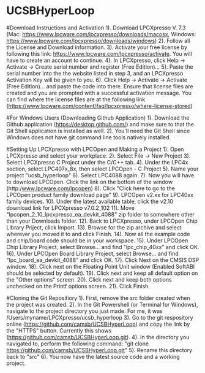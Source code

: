# UCSBHyperLoop

#Download Instructions and Activation
1). Download LPCXpresso V. 7.3 (Mac: https://www.lpcware.com/lpcxpresso/downloads/macosx, Windows: https://www.lpcware.com/lpcxpresso/downloads/windows)
2). Follow all the License and Download information. 
3). Activate your free license by following this link: https://www.lpcware.com/lpcxpresso/activate. You will have to create an account to continue.
4). In LPCXpresso, click Help -> Activate -> Create serial number and register (Free Edition)...
5). Paste the serial number into the the website listed in step 3, and an LPCXpresso Activation Key will be given to you.
6). Click Help -> Activate -> Activate (Free Edition)... and paste the code into there. Ensure that license files are created and you are prompted with a successful activation message. You can find where the license files are at the following link (https://www.lpcware.com/content/faq/lpcxpresso/where-license-stored)

#For Windows Users (Downloading Github Application)
1). Download the Github application (https://desktop.github.com/) and make sure to that the Git Shell application is installed as well.
2). You'll need the Git Shell since Windows does not have git command line tools natively installed.

#Setting Up LPCXpresso with LPCOpen and Making a Project
1). Open LPCXpresso and select your workplace. 
2). Select File -> New Project
3). Select LPCXpresso C Project under the C/C++ tab.
4). Under the LPC4x section, select LPC407x_8x, then select LPCOpen - C Project
5). Name your project "ucsb_hyperloop"
6). Select LPC4088 again.
7). Now you will have to download LPCOpen. Click the link on the bottom of the window (http:/www.lpcware.com/lpcopen)
8). Click "Click here to go to the LPCOpen product family download page"
9). LPCOpen v2.xx for LPC40xx family devices.
10). Under the latest available table, click the v2.10 download link for LPCXpresso v7.0.2_102 
11). Move "lpcopen_2_10_lpcxpresso_ea_devkit_4088" zip folder to somewhere other than your Downloads folder.
12). Back to LPCXpresso, under LPCOpen Chip Library Priject, click Import.
13). Browse for the zip archive and select wherever you moved it to and click Finish.
14). Now all the example code and chip/board code should be in your workspace.
15). Under LPCOpen Chip Library Project, select Browse... and find "lpc_chip_40xx" and click OK.
16). Under LPCOpen Board Library Project, select Browse... and find "lpc_board_ea_devkit_4088" and click OK.
17). Click Next on the CMSIS DSP window. 
18). Click next on the Floating Point Unit window (Enabled SoftABI should be selected by default).
19). Click next and keep all default option on the "Other options" screen.
20). Click next and keep both options unchecked on the Printf options screen.
21). Click Finish.

#Cloning the Git Repositiory 
1). First, remove the src folder created when the project was created.
2). In the Git Powershell (or Terminal for Windows), navigate to the project directory you just made. For me, it was /Users/myname/LPCXpresso/ucsb_hyperloop
3). Go to the git respository online (https://github.com/camsb/UCSBHyperLoop) and copy the link by the "HTTPS" button. Currently this shows (https://github.com/camsb/UCSBHyperLoop.git).
4). In the directory you navigated to, perform the following command: "git clone https://github.com/camsb/UCSBHyperLoop.git"
5). Rename this directory back to "src"
6). You now have the latest source code and a working project.

